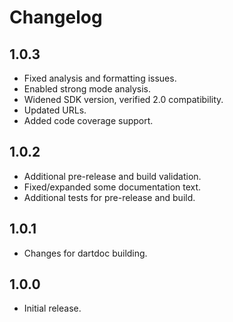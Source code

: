 # Changelog
## 1.0.3
- Fixed analysis and formatting issues.
- Enabled strong mode analysis.
- Widened SDK version, verified 2.0 compatibility.
- Updated URLs.
- Added code coverage support.

## 1.0.2

- Additional pre-release and build validation.
- Fixed/expanded some documentation text.
- Additional tests for pre-release and build.

## 1.0.1

- Changes for dartdoc building.

## 1.0.0

- Initial release.

